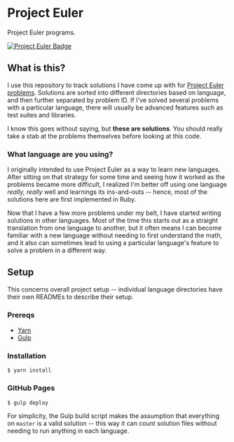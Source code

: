 # Project Euler

Project Euler programs.

[![Project Euler Badge](https://projecteuler.net/profile/bergren2.png)](https://projecteuler.net/profile/bergren2.png)

## What is this?

I use this repository to track solutions I have come up with for [Project Euler
problems](https://projecteuler.net/problems). Solutions are sorted into
different directories based on language, and then further separated by problem
ID. If I've solved several problems with a particular language, there will
usually be advanced features such as test suites and libraries.

I know this goes without saying, but **these are solutions**. You should really
take a stab at the problems themselves before looking at this code.

### What language are you using?

I originally intended to use Project Euler as a way to learn new languages.
After sitting on that strategy for some time and seeing how it worked as the
problems became more difficult, I realized I'm better off using one language
_really, really_ well and learnings its ins-and-outs -- hence, most of the
solutions here are first implemented in Ruby.

Now that I have a few more problems under my belt, I have started writing
solutions in other languages. Most of the time this starts out as a straight
translation from one language to another, but it often means I can become
familiar with a new language without needing to first understand the math, and
it also can sometimes lead to using a particular language's feature to solve a
problem in a different way.

## Setup

This concerns overall project setup -- individual language directories have
their own READMEs to describe their setup.

### Prereqs

- [Yarn](https://yarnpkg.com/en/)
- [Gulp](http://gulpjs.com/)

### Installation

    $ yarn install

### GitHub Pages

    $ gulp deploy

For simplicity, the Gulp build script makes the assumption that
everything on `master` is a valid solution -- this way it can count solution
files without needing to run anything in each language.
